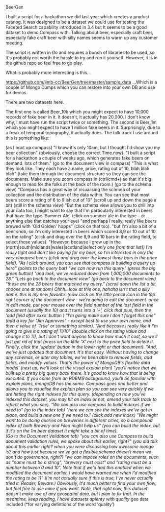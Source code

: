 BeerGen

I built a script for a hackathon we did last year which creates a product catalog.  It was designed to be a dataset we could use for testing the Faceted Search capability introduced in 3.4 but It seems to be a good dataset to demo Compass with.  Talking about beer, especially craft beer, especially fake craft beer with silly names seems to warm up any customer meeting.

The script is written in Go and requires a bunch of libraries to be used, so It's probably not worth the hassle to try and run it yourself. However, it is in the github repo so feel free to go play.

What is probably more interesting is this...

https://github.com/jimb-cc/BeerGen/tree/master/sample_data
...Which is a couple of Mongo Dumps which you can restore into your own DB and use for demos.

There are two datasets here. 

The first one is called Beer_10k which you might expect to have 10,000 records of fake beer in it.  It doesn't, it actually has 20,000.  I don't know why, I must have run the script twice or something.
The second is Beer_1m which you might expect to have 1 million fake beers in it. Surprisingly, due to a freak of temporal topography, it actually does.
 The talk track I use around this is something like:

(as I boot up compass) "I know it's only 10am, but I thought I'd show you my beer collection" (obviously, choose the correct Time.now). "I built a script for a hackathon a couple of weeks ago, which generates fake beers on demand.  lots of them."
(go to the document view in compass) "This is what they look like.  They each have a name, price, rating out of 10, blah blah blah"  (take them through the document structure so they can see the documents.  Make sure you zoom compass in (ctrl/cmd+) so that it's big enough to read for the folks at the back of the room.)
(go to the schema view) "Compass has a great way of visualising the schmea of your collection and the distribution of the data within.  You can see that most beers score a rating of 6 to 9 ish out of 10" (scroll up and down the page a bit)
(still in the schema view) "But the schema view allows you to drill into your data too, I might want to say that I'm particularly interested in beers that have the type 'Summer Ale' (click on summer ale in the type - or anything else that catches your eye) "and perhaps I really, really like beers brewed with 'Old Golden' hopps" (click on that too). "but I'm also a bit of a beer snob, so I'm only interested in beers which scored 8,9 or 10 out of 10 on the rating" (click and drag over the 8,9 and 10 bars in the rating field, to select those values).  "However, because I grew up in the (north|south|midlands|wales|scotland[*select only one from that list]) I'm really tight and don't like paying for my beer, so I'm interested in only the very cheapest beers (click and drag over the lowest three bars in the price field).
"As I click around, you can see that compass is building a query up here" (points to the query bar) "we can now run this query" (press the big green button) "and look, we've reduced down from 1,000,000 documents to 28." 
 "Lets go back to the document view" (go back to the document view) "these are the 28 beers that matched my query."  (scroll down the list a bit, choose one at random) Ohhh.. look at this one, hahaha isn't that a silly name. this is my new favorite. (now click on the little pencil icon in the top right corner of the document view - we're going to edit the document.  once in edit mode, put your mouse over the field number of the last field in the document (usually the 10) and it turns into a '+', click that plus, then the 'add field after xxxx' button ) "I'm going make sure I don't forget this one" (add a key for "Jim Approves" - except best to use your own name, and then a value of 'True' or something similar).  "And because i really like it I'm going to give it a rating of 11/10" (double click on the rating value and change it to 11), but I don't want anyone to know how much it cost, so we'll just get rid of that (press on the little 'X' next to the price field to delete it.  Finally, click the 'update' button in the lower right or that document).  "And, we've just updated that document.  It's that easy.  Without having to change any schemas, or alter any tables, we've been able to remove fields, add fields, and modify values. That's the power of MongoDB's flexible data model'
(next up, we'll look at the visual explain plan) "you'll notice that we built up a pretty big query back there.  It's good to know how that is being executed.  If you come from an RDBMS background, you'll be familiar with explain plans, mongoDB has the same.  Compass goes one better and allows you to visualise the explain plan so you can see very quickly if we are hitting the right indexes for this query. (depending on how you've indexed this dataset, you may hit an index or not, amend your talk track to reflect what you see).
"We can also use compass to build indexes if we need to" (go to the index tab) "here we can see the indexes we've got in place, and build a new one if we need to." (click add new index) "We might want to be doing queries on breweries in different cities, so a compound index of both Brewery and Filed might help us" (you can build the index, but if it's on the 1m beer dataset it might take a bit of time).  
(Go to the Document Validation tab) "you can also use Compass to build document validation rules, we spoke about this earlier, right?" (you did talk about this earlier right? when you were discussing how awesome mongo is? and how just because we've got a flexible schema doesn't mean we don't do governance, right?) "we can impose roles on the documents, such as "name must be a string", "brewery must exist" and "rating must be a number between 0 and 10".  Note that if we'd had this enabled when we modified the document earlier, I would have warned me when I'd modified the rating to be 11" (I'm not actually sure if this is true, I've never actually tried it.  Reader, Beware.)
Obviously, it's much better to find your own flow, but feel free to use mine if you want. Note, that right now, this dataset doesn't make use of any geospatial data, but I plan to fix that.  In the meantime, keep reading, I have datasets aplenty with quality* geo data included (*for varying defintions of the word 'quality') 

